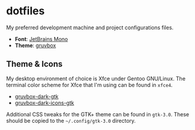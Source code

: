 # dotfiles
My preferred development machine and project configurations files.

- **Font**: [JetBrains Mono](https://www.jetbrains.com/lp/mono)
- **Theme**: [gruvbox](https://github.com/morhetz/gruvbox)

## Theme & Icons
My desktop environment of choice is Xfce under Gentoo GNU/Linux.
The terminal color scheme for Xfce that I'm using can be found in `xfce4`.

- [gruvbox-dark-gtk](https://github.com/jmattheis/gruvbox-dark-gtk)
- [gruvbox-dark-icons-gtk](https://github.com/jmattheis/gruvbox-dark-icons-gtk)

Additional CSS tweaks for the GTK+ theme can be found in `gtk-3.0`.
These should be copied to the `~/.config/gtk-3.0` directory.
